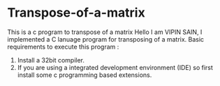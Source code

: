 # Transpose-of-a-matrix
This is a c program to transpose of a matrix
Hello I am VIPIN SAIN, I implemented a C lanuage program for transposing of a matrix.
Basic requirements to execute this program : 
1. Install a 32bit compiler.
2. If you are using a integrated development environment (IDE) so first install some c programming based extensions. 
